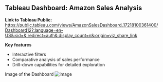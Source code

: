 ## Tableau Dashboard: Amazon Sales Analysis

**Link to Tableau Public:** https://public.tableau.com/views/AmazonSalesDashboard_17218100361400/Dashboard12?:language=en-US&:sid=&:redirect=auth&:display_count=n&:origin=viz_share_link 

**Key features**
* Interactive filters
* Comparative analysis of sales performance
* Drill-down capabilities for detailed exploration

Image of the Dashboard
![image](https://github.com/user-attachments/assets/e7f63cc9-affd-4a1a-960a-8c9477c47a87)
